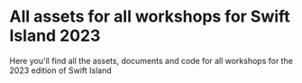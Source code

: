 # All assets for all workshops for Swift Island 2023

Here you'll find all the assets, documents and code for all workshops for the 2023 edition of Swift Island

